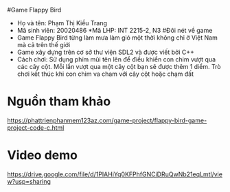 #Game Flappy Bird
* Họ và tên: Phạm Thị Kiều Trang
* Mã sinh viên: 20020486
*Mã LHP: INT 2215-2, N3
#Đôi nét về game
* Game Flappy Bird từng làm mưa làm gió một thời không chỉ ở Việt Nam mà cả trên thế giới
* Game xây dựng trên cơ sở thư viện SDL2 và được viết bởi C++
* Cách chơi: Sử dụng phím mũi tên lên để điều khiển con chim vượt qua các cây cột. Mỗi lần vượt qua một cây cột bạn sẽ được thêm 1 diểm. Trò chơi kết thúc khi con chim va cham với
cây cột hoặc chạm đất
# Nguồn tham khảo
https://phattrienphanmem123az.com/game-project/flappy-bird-game-project-code-c.html
#  Video demo
https://drive.google.com/file/d/1PIAHiYq0KFPhfGNCiDRuQwNb21eqLmtl/view?usp=sharing
